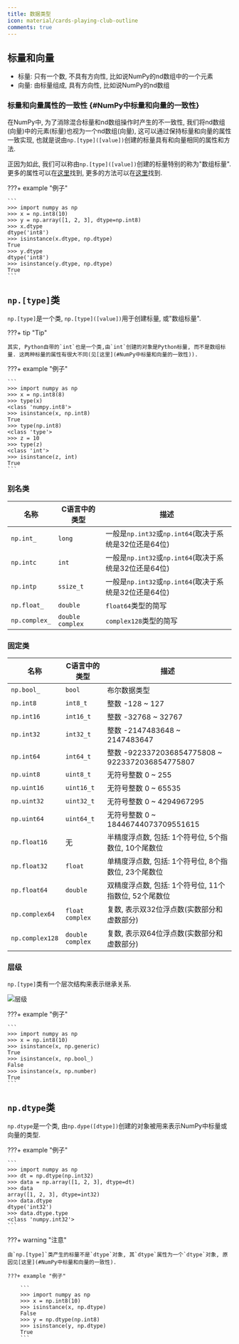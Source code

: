 ```yaml
---
title: 数据类型
icon: material/cards-playing-club-outline
comments: true
---
```


## 标量和向量

- 标量: 只有一个数, 不具有方向性, 比如说NumPy的nd数组中的一个元素
- 向量: 由标量组成, 具有方向性, 比如说NumPy的nd数组

### 标量和向量属性的一致性 {#NumPy中标量和向量的一致性}

在NumPy中, 为了消除混合标量和nd数组操作时产生的不一致性, 我们将nd数组(向量)中的元素(标量)也视为一个nd数组(向量), 这可以通过保持标量和向量的属性一致实现, 也就是说由`np.[type]([value])`创建的标量具有和向量相同的属性和方法.

正因为如此, 我们可以称由`np.[type]([value])`创建的标量特别的称为"数组标量". 更多的属性可以在[这里](https://numpy.org/doc/stable/reference/arrays.scalars.html#attributes)找到, 更多的方法可以在[这里](https://numpy.org/doc/stable/reference/arrays.scalars.html#methods)找到.

???+ example "例子"

    ```
    >>> import numpy as np
    >>> x = np.int8(10)
    >>> y = np.array([1, 2, 3], dtype=np.int8)
    >>> x.dtype
    dtype('int8')
    >>> isinstance(x.dtype, np.dtype)
    True
    >>> y.dtype
    dtype('int8') 
    >>> isinstance(y.dtype, np.dtype)
    True
    ```

## `np.[type]`类

`np.[type]`是一个类, `np.[type]([value])`用于创建标量, 或"数组标量".

???+ tip "Tip"

    其实, Python自带的`int`也是一个类,由`int`创建的对象是Python标量, 而不是数组标量. 这两种标量的属性有很大不同(见[这里](#NumPy中标量和向量的一致性)).

???+ example "例子"

    ```
    >>> import numpy as np
    >>> x = np.int8(8)
    >>> type(x)
    <class 'numpy.int8'>
    >>> isinstance(x, np.int8)
    True
    >>> type(np.int8)
    <class 'type'>
    >>> z = 10
    >>> type(z)
    <class 'int'>
    >>> isinstance(z, int)
    True
    ```

### 别名类

|名称|C语言中的类型|描述|
|-|-|-|
|`np.int_`|`long`|一般是`np.int32`或`np.int64`(取决于系统是32位还是64位)|
|`np.intc`|`int`|一般是`np.int32`或`np.int64`(取决于系统是32位还是64位)|
|`np.intp`|`ssize_t`|一般是`np.int32`或`np.int64`(取决于系统是32位还是64位)|
|`np.float_`|`double`|`float64`类型的简写|
|`np.complex_`|`double complex`|`complex128`类型的简写|

### 固定类

|名称|C语言中的类型|描述|
|-|-|-|
|`np.bool_`|`bool`|布尔数据类型|
|`np.int8`|`int8_t`|整数 -128 ~ 127|
|`np.int16`|`int16_t`|整数 -32768 ~ 32767|
|`np.int32`|`int32_t`|整数 -2147483648 ~ 2147483647|
|`np.int64`|`int64_t`|整数 -9223372036854775808 ~ 9223372036854775807|
|`np.uint8`|`uint8_t`|无符号整数 0 ~ 255|
|`np.uint16`|`uint16_t`|无符号整数 0 ~ 65535|
|`np.uint32`|`uint32_t`|无符号整数 0 ~ 4294967295|
|`np.uint64`|`uint64_t`|无符号整数 0 ~ 18446744073709551615|
|`np.float16`|无|半精度浮点数, 包括: 1个符号位, 5个指数位, 10个尾数位|
|`np.float32`|`float`|单精度浮点数, 包括: 1个符号位, 8个指数位, 23个尾数位|
|`np.float64`|`double`|双精度浮点数, 包括: 1个符号位, 11个指数位, 52个尾数位|
|`np.complex64`|`float complex`|复数, 表示双32位浮点数(实数部分和虚数部分)|
|`np.complex128`|`double complex`|复数, 表示双64位浮点数(实数部分和虚数部分)|

### 层级

`np.[type]`类有一个层次结构来表示继承关系. 

![层级](https://numpy.org/doc/stable/_images/dtype-hierarchy.png)

???+ example "例子"

    ```
    >>> import numpy as np
    >>> x = np.int8(10)
    >>> isinstance(x, np.generic)
    True
    >>> isinstance(x, np.bool_)
    False
    >>> isinstance(x, np.number)
    True
    ```

## `np.dtype`类

`np.dtype`是一个类, 由`np.dype([dtype])`创建的对象被用来表示NumPy中标量或向量的类型. 

???+ example "例子"

    ```
    >>> import numpy as np
    >>> dt = np.dtype(np.int32)
    >>> data = np.array([1, 2, 3], dtype=dt)
    >>> data
    array([1, 2, 3], dtype=int32)
    >>> data.dtype
    dtype('int32')
    >>> data.dtype.type
    <class 'numpy.int32'>
    ```

???+ warning "注意"

    由`np.[type]`类产生的标量不是`dtype`对象, 其`dtype`属性为一个`dtype`对象, 原因见[这里](#NumPy中标量和向量的一致性).

    ???+ example "例子"

        ```
        >>> import numpy as np
        >>> x = np.int8(10)
        >>> isinstance(x, np.dtype)
        False
        >>> y = np.dtype(np.int8)
        >>> isinstance(y, np.dtype)
        True
        ``` 

[^1]: NumPy 数据类型 | 菜鸟教程. (n.d.). Retrieved June 20, 2024, from https://www.runoob.com/numpy/numpy-dtype.html
[^2]: Data type objects (dtype)—NumPy v2.0 Manual. (n.d.). Retrieved June 20, 2024, from https://numpy.org/doc/stable/reference/arrays.dtypes.html
[^3]: Scalars—NumPy v2.0 Manual. (n.d.). Retrieved June 20, 2024, from https://numpy.org/doc/stable/reference/arrays.scalars.html
[^4]: ricolxwz. (2024, June 20). Difference between np.[type] class and np.dtype class [Forum post]. Stack Overflow. https://stackoverflow.com/q/78645442/19538012